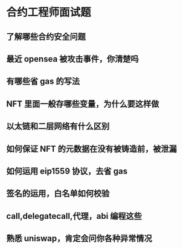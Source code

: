 # 合约工程师面试题

## 了解哪些合约安全问题

## 最近 opensea 被攻击事件，你清楚吗

## 有哪些省 gas 的写法

## NFT 里面一般存哪些变量，为什么要这样做

## 以太链和二层网络有什么区别

## 如何保证 NFT 的元数据在没有被铸造前，被泄漏

## 如何运用 eip1559 协议，去省 gas

## 签名的运用，白名单如何校验

## call,delegatecall,代理，abi 编程这些

## 熟悉 uniswap，肯定会问你各种异常情况
